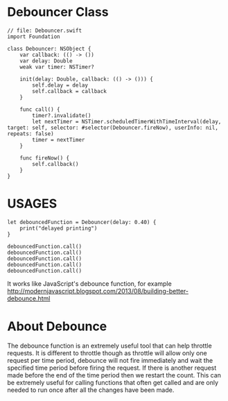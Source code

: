 # Debouncer Class
    // file: Debouncer.swift
    import Foundation
    
    class Debouncer: NSObject {
        var callback: (() -> ())
        var delay: Double
        weak var timer: NSTimer?
        
        init(delay: Double, callback: (() -> ())) {
            self.delay = delay
            self.callback = callback
        }
        
        func call() {
            timer?.invalidate()
            let nextTimer = NSTimer.scheduledTimerWithTimeInterval(delay, target: self, selector: #selector(Debouncer.fireNow), userInfo: nil, repeats: false)
            timer = nextTimer
        }
        
        func fireNow() {
            self.callback()
        }
    }


# USAGES
    let debouncedFunction = Debouncer(delay: 0.40) {
        print("delayed printing")
    }
    
    debouncedFunction.call()
    debouncedFunction.call()
    debouncedFunction.call()
    debouncedFunction.call()
    debouncedFunction.call()

It works like JavaScript's debounce function, for example http://modernjavascript.blogspot.com/2013/08/building-better-debounce.html

# About Debounce
The debounce function is an extremely useful tool that can help throttle requests. It is different to throttle though as throttle will allow only one request per time period, debounce will not fire immediately and wait the specified time period before firing the request. If there is another request made before the end of the time period then we restart the count. This can be extremely useful for calling functions that often get called and are only needed to run once after all the changes have been made.
